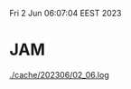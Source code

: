 Fri  2 Jun 06:07:04 EEST 2023
# JAM
<a href='./cache/202306/02_06.log'>./cache/202306/02_06.log</a>
